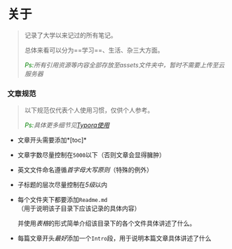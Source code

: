# 关于

>   记录了大学以来记过的所有笔记。
>
>   总体来看可以分为==学习==、生活、杂三大方面。
>
>   *<font color="green">Ps:</font>所有引用资源等内容全部存放至assets文件夹中，暂时不需要上传至云服务器*

### 文章规范

> 以下规范仅代表个人使用习惯，仅供个人参考。
>
> *<font color="green">Ps:</font>具体更多细节见<a href="./Typora/Typora使用.md">Typora使用</a>*

- 文章开头需要添加*[toc]*

- 文章字数尽量控制在`5000`以下（否则文章会显得臃肿）

- 英文文件命名遵循*首字母大写原则*（特殊的例外）

- 子标题的层次尽量控制在*5级*以内

- 每个文件夹下都要添加`Readme.md`（用于说明该子目录下应该记录的具体内容）

    并使用*表格*的形式简单介绍该目录下的各个文件具体讲述了什么。

- 每篇文章开头*最好*添加一个`Intro`段，用于说明本篇文章具体讲述了什么

    

